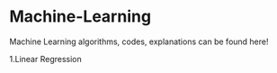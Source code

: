 # Machine-Learning
Machine Learning algorithms, codes, explanations can be found here! 

1.Linear Regression
